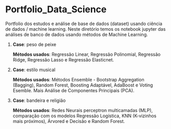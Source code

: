 # Portfolio_Data_Science
Portfolio dos estudos e análise de base de dados (dataset) usando ciência de dados / machine learning. Neste diretório temos os notebook jupyter das análises de banco de dados usando métodos de Machine Learning.

1. **Case**: peso de peixe

   **Métodos usados**: Regressão Linear, Regressão Polinomial, Regressão Ridge, Regressão Lasso e Regressão Elasticnet.

2. **Case**: estilo musical

   **Métodos usados**: Métodos Ensemble - Bootstrap Aggregation (Bagging), Random Forest, Boosting Adaptável, AdaBoost e Voting Esemble. Mais Análise de Componentes Principais (PCA).
   
3. **Case**: bandeira e religião

   **Métodos usados**: Redes Neurais perceptron multicamadas (MLP), comparação com os modelos Regressão Logística, KNN (K-vizinhos mais próximos), Árvored e Decisão e Random Forest.
